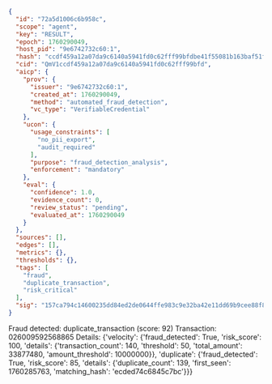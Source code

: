 ```json
{
  "id": "72a5d1006c6b958c",
  "scope": "agent",
  "key": "RESULT",
  "epoch": 1760290049,
  "host_pid": "9e6742732c60:1",
  "hash": "ccdf459a12a07da9c6140a5941fd0c62fff99bfdbe41f55081b163baf51fb158",
  "cid": "QmV1ccdf459a12a07da9c6140a5941fd0c62fff99bfd",
  "aicp": {
    "prov": {
      "issuer": "9e6742732c60:1",
      "created_at": 1760290049,
      "method": "automated_fraud_detection",
      "vc_type": "VerifiableCredential"
    },
    "ucon": {
      "usage_constraints": [
        "no_pii_export",
        "audit_required"
      ],
      "purpose": "fraud_detection_analysis",
      "enforcement": "mandatory"
    },
    "eval": {
      "confidence": 1.0,
      "evidence_count": 0,
      "review_status": "pending",
      "evaluated_at": 1760290049
    }
  },
  "sources": [],
  "edges": [],
  "metrics": {},
  "thresholds": {},
  "tags": [
    "fraud",
    "duplicate_transaction",
    "risk_critical"
  ],
  "sig": "157ca794c14600235dd84ed2de0644ffe983c9e32ba42e11dd69b9cee88f895c"
}
```

Fraud detected: duplicate_transaction (score: 92)
Transaction: 026009592568865
Details: {'velocity': {'fraud_detected': True, 'risk_score': 100, 'details': {'transaction_count': 140, 'threshold': 50, 'total_amount': 33877480, 'amount_threshold': 10000000}}, 'duplicate': {'fraud_detected': True, 'risk_score': 85, 'details': {'duplicate_count': 139, 'first_seen': 1760285763, 'matching_hash': 'ecded74c6845c7bc'}}}